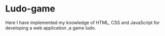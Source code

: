 # Ludo-game

Here I have implemented my knowledge of HTML, CSS and JavaScript for developing a web application ,a game ludo.
